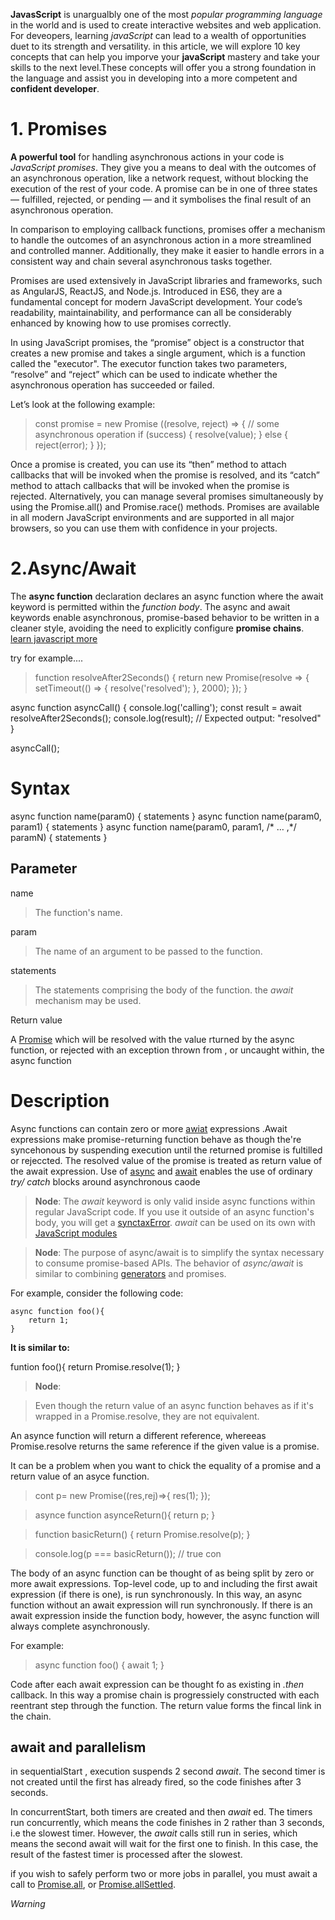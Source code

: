**JavasScript** is unargualbly one  of the most *popular programming language* in the world and is used to create interactive websites and web application. For deveopers, learning _javaScript_ can lead to a wealth of opportunities duet to its strength and versatility. in this article, we will explore 10 key concepts that can help you imporve your **javaScript** mastery and take your skills to the next level.These concepts will offer you a strong foundation in the language and assist you in developing into a more competent and **confident developer**.

# 1. Promises
**A powerful tool** for handling asynchronous actions in your code is _JavaScript promises_. They give you a means to deal with the outcomes of an asynchronous operation, like a network request, without blocking the execution of the rest of your code. A promise can be in one of three states — fulfilled, rejected, or pending — and it symbolises the final result of an asynchronous operation.

In comparison to employing callback functions, promises offer a mechanism to handle the outcomes of an asynchronous action in a more streamlined and controlled manner. Additionally, they make it easier to handle errors in a consistent way and chain several asynchronous tasks together.


Promises are used extensively in JavaScript libraries and frameworks, such as AngularJS, ReactJS, and Node.js. Introduced in ES6, they are a fundamental concept for modern JavaScript development. Your code’s readability, maintainability, and performance can all be considerably enhanced by knowing how to use promises correctly.


In using JavaScript promises, the “promise” object is a constructor that creates a new promise and takes a single argument, which is a function called the "executor". The executor function takes two parameters, “resolve” and “reject” which can be used to indicate whether the asynchronous operation has succeeded or failed.


Let’s look at the following example:


   >const promise = 
    new Promise
    ((resolve, reject) 
    => {
    // some asynchronous 
    operation
    if (success) {
        resolve(value);
    } else {
        reject(error);
    }
    });

Once a promise is created, you can use its “then” method to attach callbacks that will be invoked when the promise is resolved, and its “catch” method to attach callbacks that will be invoked when the promise is rejected. Alternatively, you can manage several promises simultaneously by using the Promise.all() and Promise.race() methods. Promises are available in all modern JavaScript environments and are supported in all major browsers, so you can use them with confidence in your projects.

# 2.Async/Await

The **async function** declaration declares an async function where the await keyword is permitted within the _function body_. The async and await keywords enable asynchronous, promise-based behavior to be written in a cleaner style, avoiding the need to explicitly configure **promise chains**.
[learn javascript more](https://developer.mozilla.org/en-US/docs/Web/JavaScript/Reference/Statements/async_function)


try for example....

>function resolveAfter2Seconds() {
  return new Promise(resolve => {
    setTimeout(() => {
      resolve('resolved');
    }, 2000);
  });
}

async function asyncCall() {
  console.log('calling');
  const result = await resolveAfter2Seconds();
  console.log(result);
  // Expected output: "resolved"
}

asyncCall();


# Syntax


async function name(param0) {
  statements
}
async function name(param0, param1) {
  statements
}
async function name(param0, param1, /* … ,*/ paramN) {
  statements
}


## Parameter
name

 >The function's name.

param

>The name of an argument to be passed to the function.

statements

>The statements comprising the body of the function. the _await_ mechanism may be used.

Return value

A [Promise]() which will be resolved with the value rturned by the async function, or rejected with an exception thrown from , or uncaught within, the async function

# Description

Async functions can contain zero or more [awiat]() expressions .Await expressions make promise-returning function behave as though the're syncehonous by  suspending execution until the returned promise is fultilled or rejeccted. The resolved value of the promise is treated as return value of the await expression. Use of [async]() and [await]() enables the use of ordinary _try/ catch_ blocks around asynchronous caode

>**Node**: The _await_ keyword is only valid inside async functions within regular JavaScript code. If you use it outside of an async function's body, you will get a [synctaxError]().
_await_ can be used on its own with [JavaScript modules]()

>**Node**: The purpose of async/await is to simplify the syntax necessary to consume promise-based APIs. The behavior of _async/await_ is similar to combining [generators]() and promises.


For example, consider the following code:

    async function foo(){
        return 1;
    }


**It is similar to:**


funtion foo(){
return Promise.resolve(1);
}

>**Node**:

>Even though the return value of an async function behaves as if it's wrapped in a Promise.resolve, they are not equivalent.

An asynce function will return a different reference, whereeas Promise.resolve returns the same reference if the given value is a promise.

It can be a problem when you want to chick the equality of a promise and a return value of an asyce function.

>cont p= new Promise((res,rej)=>{
    res(1);
});

>asynce function asynceReturn(){
    return p;
}

>function basicReturn() {
  return Promise.resolve(p);
}

>console.log(p === basicReturn()); // true
con

The body of an async function can be thought of as being split by zero or more await expressions. Top-level code, up to and including the first await expression (if there is one), is run synchronously. In this way, an async function without an await expression will run synchronously. If there is an await expression inside the function body, however, the async function will always complete asynchronously.

For example:

>async function foo() {
  await 1;
}

Code after each await expression can be thought fo as existing in _.then_ callback. In this way a promise chain is progressiely constructed with each reentrant step through the function. The return value forms the fincal link in the chain.


## await and parallelism

in  sequentialStart , execution suspends 2 second *await*. The second timer is not created until the first has already fired, so the code finishes after 3 seconds.

In  concurrentStart, both timers are created and then *await* ed. The timers run concurrently, which means the code finishes in 2 rather than 3 seconds, i.e the slowest timer. However, the *await* calls still run in series, which means the second await will wait for the first one to finish. In this case, the result of the fastest timer is processed after the slowest.


if you wish to safely perform two or more jobs in parallel, you must await a call to [Promise.all](), or [Promise.allSettled]().

*Warning*






